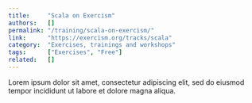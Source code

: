 ```yaml
---
title:     "Scala on Exercism"
authors:   []
permalink: "/training/scala-on-exercism/"
link:      "https://exercism.org/tracks/scala"
category:  "Exercises, trainings and workshops"
tags:      ["Exercises", "Free"]
related:   []
---
```


Lorem ipsum dolor sit amet, consectetur adipiscing elit, sed do eiusmod tempor incididunt ut labore et dolore magna aliqua.
